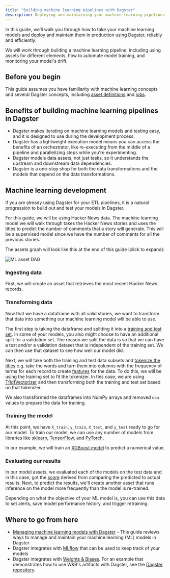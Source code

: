 ```yaml
---
title: "Building machine learning pipelines with Dagster"
description: Deploying and maintaining your machine learning pipelines in production using Dagster.
---
```


In this guide, we’ll walk you through how to take your machine learning models and deploy and maintain them in production using Dagster, reliably and efficiently.

We will work through building a machine learning pipeline, including using assets for different elements, how to automate model training, and monitoring your model's drift.


## Before you begin

This guide assumes you have familiarity with machine learning concepts and several Dagster concepts, including [asset definitions](/guides/build/assets/defining-assets) and [jobs](/guides/build/jobs).


## Benefits of building machine learning pipelines in Dagster

- Dagster makes iterating on machine learning models and testing easy, and it is designed to use during the development process.
- Dagster has a lightweight execution model means you can access the benefits of an orchestrator, like re-executing from the middle of a pipeline and parallelizing steps while you're experimenting.
- Dagster models data assets, not just tasks, so it understands the upstream and downstream data dependencies.
- Dagster is a one-stop shop for both the data transformations and the models that depend on the data transformations.

## Machine learning development

If you are already using Dagster for your ETL pipelines, it is a natural progression to build out and test your models in Dagster.

For this guide, we will be using Hacker News data. The machine learning model we will walk through takes the Hacker News stories and uses the titles to predict the number of comments that a story will generate. This will be a supervised model since we have the number of comments for all the previous stories.

The assets graph will look like this at the end of this guide (click to expand):

![ML asset DAG](/images/guides/build/ml-pipelines/ml-pipeline/ml_asset_dag.png)

### Ingesting data

First, we will create an asset that retrieves the most recent Hacker News records.

<CodeExample path="docs_snippets/docs_snippets/guides/dagster/ml_pipelines/ml_pipeline.py" startAfter="data_ingestion_start" endBefore="data_ingestion_end" />

### Transforming data

Now that we have a dataframe with all valid stories, we want to transform that data into something our machine learning model will be able to use.

The first step is taking the dataframe and splitting it into a [training and test set](https://en.wikipedia.org/wiki/Training,\_validation,\_and_test_data_sets). In some of your models, you also might choose to have an additional split for a validation set. The reason we split the data is so that we can have a test and/or a validation dataset that is independent of the training set. We can then use that dataset to see how well our model did.

<CodeExample path="docs_snippets/docs_snippets/guides/dagster/ml_pipelines/ml_pipeline.py" startAfter="test_train_split_start" endBefore="test_train_split_end" />

Next, we will take both the training and test data subsets and [tokenize the titles](https://en.wikipedia.org/wiki/Lexical_analysis) e.g. take the words and turn them into columns with the frequency of terms for each record to create [features](https://en.wikipedia.org/wiki/Feature_\(machine_learning\)) for the data. To do this, we will be using the training set to fit the tokenizer. In this case, we are using [TfidfVectorizer](https://scikit-learn.org/stable/modules/generated/sklearn.feature_extraction.text.TfidfVectorizer.html) and then transforming both the training and test set based on that tokenizer.

<CodeExample path="docs_snippets/docs_snippets/guides/dagster/ml_pipelines/ml_pipeline.py" startAfter="vectorizer_start" endBefore="vectorizer_end" />

We also transformed the dataframes into NumPy arrays and removed `nan` values to prepare the data for training.

### Training the model

At this point, we have `X_train`, `y_train`, `X_test`, and `y_test` ready to go for our model. To train our model, we can use any number of models from libraries like [sklearn](https://scikit-learn.org/), [TensorFlow](https://www.tensorflow.org/), and [PyTorch](https://pytorch.org/).

In our example, we will train an [XGBoost model](https://xgboost.readthedocs.io/en/stable/python/python_api.html#xgboost.XGBRegressor) to predict a numerical value.

<CodeExample path="docs_snippets/docs_snippets/guides/dagster/ml_pipelines/ml_pipeline.py" startAfter="models_start" endBefore="models_end" />

### Evaluating our results

In our model assets, we evaluated each of the models on the test data and in this case, got the [score](https://xgboost.readthedocs.io/en/stable/python/python_api.html#xgboost.XGBRegressor.score) derived from comparing the predicted to actual results. Next, to predict the results, we'll create another asset that runs inference on the model more frequently than the model is re-trained.

<CodeExample path="docs_snippets/docs_snippets/guides/dagster/ml_pipelines/ml_pipeline.py" startAfter="inference_start" endBefore="inference_end" />

Depending on what the objective of your ML model is, you can use this data to set alerts, save model performance history, and trigger retraining.

## Where to go from here

- [Managing machine learning models with Dagster](/guides/build/ml-pipelines/managing-ml) - This guide reviews ways to manage and maintain your machine learning (ML) models in Dagster
- Dagster integrates with [MLflow](/api/libraries/dagster-mlflow) that can be used to keep track of your models
- Dagster integrates with [Weights & Biases](/api/libraries/dagster-wandb). For an example that demonstrates how to use W\&B's artifacts with Dagster, see the [Dagster repository](https://github.com/dagster-io/dagster/tree/master/examples/with_wandb).
